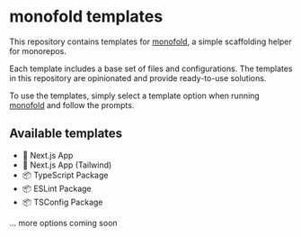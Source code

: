 # monofold templates

This repository contains templates for [monofold](https://github.com/kschio/monofold), a simple scaffolding helper for monorepos.

Each template includes a base set of files and configurations. The templates in this repository are opinionated and provide ready-to-use solutions.

To use the templates, simply select a template option when running [monofold](https://github.com/kschio/monofold) and follow the prompts.

## Available templates

- 🔮 Next.js App
- 💅 Next.js App (Tailwind)
- 📦 TypeScript Package
- 📦 ESLint Package
- 📦 TSConfig Package

... more options coming soon
